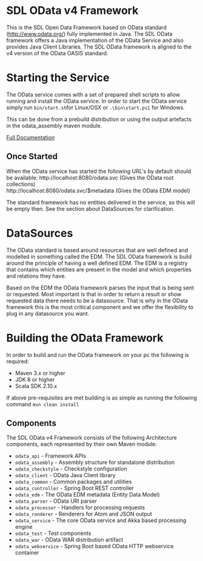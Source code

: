 # SDL OData v4 Framework

This is the SDL Open Data Framework based on OData standard (http://www.odata.org/) fully implemented in Java. The SDL OData framework offers a Java
implementation of the OData Service and also provides Java Client Libraries. The SDL OData framework is aligned to the v4 version of the OData OASIS standard.

# Starting the Service

The OData service comes with a set of prepared shell scripts to allow running and install the OData service. In order to start the OData service
simply run `bin/start.sh`for Linux/OSX or `.\bin\start.ps1` for Windows. 
 
This can be done from a prebuild distribution or using the output artefacts in the odata_assembly maven module.

[Full Documentation](odata_assembly/src/main/resources/readme.md)

## Once Started
When the OData service has started the following URL's by default should be available:
http://localhost:8080/odata.svc (Gives the OData root collections)           
http://localhost:8080/odata.svc/$metadata (Gives the OData EDM model)                          

The standard framework has no entities delivered in the service, so this will be empty then. See the section about DataSources for clarification.

# DataSources

The OData standard is based around resources that are well defined and modelled in something called the EDM. The SDL OData framework is build around
the principle of having a well defined EDM. The EDM is a registry that contains which entities are present in the model and which properties
and relations they have.

Based on the EDM the OData framework parses the input that is being sent or requested. Most important is that in order to return a result or show
requested data there needs to be a datasource. That is why in the OData framework this is the most critical component and we offer the flexibility
to plug in any datasource you want.

# Building the OData Framework
In order to build and run the OData framework on your pc the following is required:
* Maven 3.x or higher
* JDK 8 or higher
* Scala SDK 2.10.x

If above pre-requisites are met building is as simple as running the following command `mvn clean install`

## Components

The SDL OData v4 Framework consists of the following Architecture components, each represented by their own Maven module:

- `odata_api` - Framework APIs
- `odata_assembly` - Assembly structure for standalone distribution
- `odata_checkstyle` - Checkstyle configuration
- `odata_client` - OData Java Client library
- `odata_common` - Common packages and utilities
- `odata_controller` - Spring Boot REST controller
- `odata_edm` - The OData EDM metadata (Entity Data Model)
- `odata_parser` - OData URI parser
- `odata_processor` - Handlers for processing requests
- `odata_renderer` - Renderers for Atom and JSON output
- `odata_service` - The core OData service and Akka based processing engine
- `odata_test` - Test components
- `odata_war` - OData WAR distribution artifact
- `odata_webservice` - Spring Boot based OData HTTP webservice container

